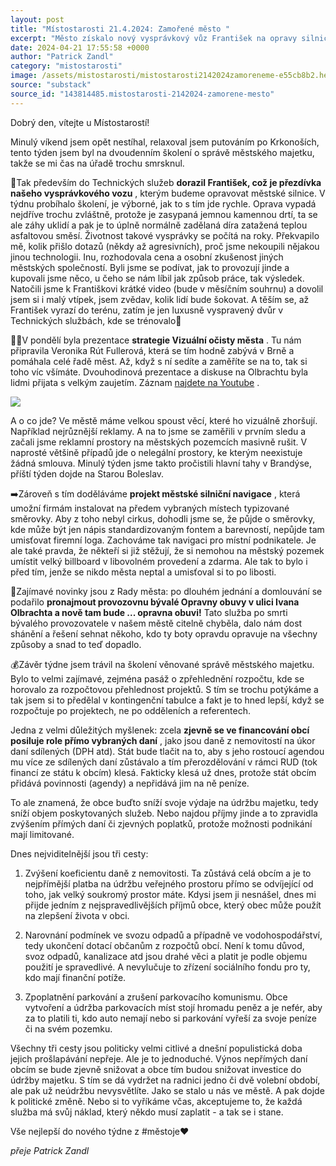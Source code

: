 ```yaml
---
layout: post
title: "Místostarosti 21.4.2024: Zamořené město "
excerpt: "Město získalo nový vysprávkový vůz František na opravy silnic, který využívá osvědčenou technologii. Proběhla prezentace strategie vizuální očisty města, včetně rušení nelegálních reklamních ploch a přípravy jednotné městské navigace. Podnikatelé budou moci využívat typizované směrovky bez log, což někteří kritizují. V ulici Ivana Olbrachta se po dlouhém hledání otevře nová opravna obuvi, která ve městě chyběla. Rada města také řeší financování obcí, kde rostoucí státní agenda tlačí na zvýšení místních daní nebo snížení služeb."
date: 2024-04-21 17:55:58 +0000
author: "Patrick Zandl"
category: "mistostarosti"
image: /assets/mistostarosti/mistostarosti2142024zamoreneme-e55cb8b2.heic
source: "substack"
source_id: "143814485.mistostarosti-2142024-zamorene-mesto"
---
```


Dobrý den, vítejte u Místostarostí!

Minulý víkend jsem opět nestíhal, relaxoval jsem putováním po Krkonoších, tento týden jsem byl na dvoudenním školení o správě městského majetku, takže se mi čas na úřadě trochu smrsknul.

🚧Tak především do Technických služeb **dorazil František, což je přezdívka našeho vysprávkového vozu** , kterým budeme opravovat městské silnice. V týdnu probíhalo školení, je výborné, jak to s tím jde rychle. Oprava vypadá nejdříve trochu zvláštně, protože je zasypaná jemnou kamennou drtí, ta se ale záhy uklidí a pak je to úplně normálně zadělaná díra zatažená teplou asfaltovou směsí. Životnost takové vysprávky se počítá na roky. Překvapilo mě, kolik přišlo dotazů (někdy až agresivních), proč jsme nekoupili nějakou jinou technologii. Inu, rozhodovala cena a osobní zkušenost jiných městských společností. Byli jsme se podívat, jak to provozují jinde a kupovali jsme něco, u čeho se nám líbil jak způsob práce, tak výsledek. Natočili jsme k Františkovi krátké video (bude v měsíčním souhrnu) a dovolil jsem si i malý vtípek, jsem zvědav, kolik lidí bude šokovat. A těším se, až František vyrazí do terénu, zatím je jen luxusně vyspravený dvůr v Technických službách, kde se trénovalo🙂

👨‍🏫V pondělí byla prezentace **strategie Vizuální očisty města** . Tu nám připravila Veronika Rút Fullerová, která se tím hodně zabývá v Brně a pomáhala celé řadě měst. Až, když s ní sedíte a zaměříte se na to, tak si toho víc všímáte. Dvouhodinová prezentace a diskuse na Olbrachtu byla lidmi přijata s velkým zaujetím. Záznam [najdete na Youtube](https://www.youtube.com/watch?v=rVVzMnZt9Cw) .

![](/assets/mistostarosti/mistostarosti2142024zamoreneme-e55cb8b2.heic)

A o co jde? Ve městě máme velkou spoust věcí, které ho vizuálně zhoršují. Například nejrůznější reklamy. A na to jsme se zaměřili v prvním sledu a začali jsme reklamní prostory na městských pozemcích masivně rušit. V naprosté většině případů jde o nelegální prostory, ke kterým neexistuje žádná smlouva. Minulý týden jsme takto pročistili hlavní tahy v Brandýse, příští týden dojde na Starou Boleslav.

➡️Zároveň s tím doděláváme **projekt městské silniční navigace** , která umožní firmám instalovat na předem vybraných místech typizované směrovky. Aby z toho nebyl cirkus, dohodli jsme se, že půjde o směrovky, kde může být jen nápis standardizovaným fontem a barevností, nepůjde tam umisťovat firemní loga. Zachováme tak navigaci pro místní podnikatele. Je ale také pravda, že někteří si již stěžují, že si nemohou na městský pozemek umístit velký billboard v libovolném provedení a zdarma. Ale tak to bylo i před tím, jenže se nikdo města neptal a umisťoval si to po libosti.

🥾Zajímavé novinky jsou z Rady města: po dlouhém jednání a domlouvání se podařilo **pronajmout provozovnu bývalé Opravny obuvy v ulici Ivana Olbrachta a nově tam bude ... opravna obuvi!** Tato služba po smrti bývalého provozovatele v našem městě citelně chyběla, dalo nám dost shánění a řešení sehnat někoho, kdo ty boty opravdu opravuje na všechny způsoby a snad to teď dopadlo.

💰Závěr týdne jsem trávil na školení věnované správě městského majetku. Bylo to velmi zajímavé, zejména pasáž o zpřehlednění rozpočtu, kde se horovalo za rozpočtovou přehlednost projektů. S tím se trochu potýkáme a tak jsem si to předělal v kontingenční tabulce a fakt je to hned lepší, když se rozpočtuje po projektech, ne po odděleních a referentech.

Jedna z velmi důležitých myšlenek: zcela **zjevně se ve financování obcí posiluje role přímo vybraných daní** , jako jsou daně z nemovitostí na úkor daní sdílených (DPH atd). Stát bude tlačit na to, aby s jeho rostoucí agendou mu více ze sdílených daní zůstávalo a tím přerozdělování v rámci RUD (tok financí ze státu k obcím) klesá. Fakticky klesá už dnes, protože stát obcím přidává povinnosti (agendy) a nepřidává jim na ně peníze.

To ale znamená, že obce buďto sníží svoje výdaje na údržbu majetku, tedy sníží objem poskytovaných služeb. Nebo najdou příjmy jinde a to zpravidla zvýšením přímých daní či zjevných poplatků, protože možnosti podnikání mají limitované.

Dnes nejviditelnější jsou tři cesty:

1. Zvýšení koeficientu daně z nemovitosti. Ta zůstává celá obcím a je to nejpřímější platba na údržbu veřejného prostoru přímo se odvíjející od toho, jak velký soukromý prostor máte. Kdysi jsem ji nesnášel, dnes mi přijde jedním z nejspravedlivějších příjmů obce, který obec může použít na zlepšení života v obci.

2. Narovnání podmínek ve svozu odpadů a případně ve vodohospodářství, tedy ukončení dotací občanům z rozpočtů obcí. Není k tomu důvod, svoz odpadů, kanalizace atd jsou drahé věci a platit je podle objemu použití je spravedlivé. A nevylučuje to zřízení sociálního fondu pro ty, kdo mají finanční potíže.

3. Zpoplatnění parkování a zrušení parkovacího komunismu. Obce vytvoření a údržba parkovacích míst stojí hromadu peněz a je nefér, aby za to platili ti, kdo auto nemají nebo si parkování vyřeší za svoje peníze či na svém pozemku.

Všechny tři cesty jsou politicky velmi citlivé a dnešní populistická doba jejich prošlapávání nepřeje. Ale je to jednoduché. Výnos nepřímých daní obcím se bude zjevně snižovat a obce tím budou snižovat investice do údržby majetku. S tím se dá vydržet na radnici jedno či dvě volební období, ale pak už neúdržbu nevysvětlíte. Jako se stalo u nás ve městě. A pak dojde k politické změně. Nebo si to vyříkáme včas, akceptujeme to, že každá služba má svůj náklad, který někdo musí zaplatit - a tak se i stane.

Vše nejlepší do nového týdne z #městoje♥️

*přeje Patrick Zandl*